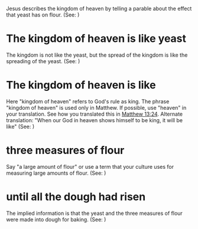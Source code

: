 Jesus describes the kingdom of heaven by telling a parable about the effect that yeast has on flour. (See: )

# The kingdom of heaven is like yeast
The kingdom is not like the yeast, but the spread of the kingdom is like the spreading of the yeast. (See: )

# The kingdom of heaven is like
Here "kingdom of heaven" refers to God's rule as king. The phrase "kingdom of heaven" is used only in Matthew. If possible, use "heaven" in your translation. See how you translated this in [Matthew 13:24](../13/24.md). Alternate translation: "When our God in heaven shows himself to be king, it will be like" (See: )

# three measures of flour
Say "a large amount of flour" or use a term that your culture uses for measuring large amounts of flour. (See: )

# until all the dough had risen
The implied information is that the yeast and the three measures of flour were made into dough for baking. (See: )